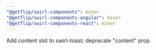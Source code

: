```yaml
---
"@getflip/swirl-components": minor
"@getflip/swirl-components-angular": minor
"@getflip/swirl-components-react": minor
---
```


Add content slot to swirl-toast; deprecate "content" prop
